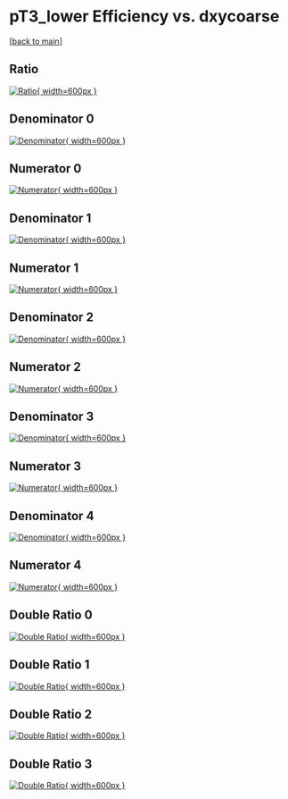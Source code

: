 # pT3_lower Efficiency vs. dxycoarse

[[back to main](./)]



## Ratio

[![Ratio](../mtv/var/pT3_lower_loweta_11_0_eff_dxycoarse.png){ width=600px }](../mtv/var/pT3_lower_loweta_11_0_eff_dxycoarse.pdf)

## Denominator 0

[![Denominator](../mtv/den/pT3_lower_loweta_11_0_eff_dxycoarse_den0.png){ width=600px }](../mtv/den/pT3_lower_loweta_11_0_eff_dxycoarse_den0.pdf)

## Numerator 0

[![Numerator](../mtv/num/pT3_lower_loweta_11_0_eff_dxycoarse_num0.png){ width=600px }](../mtv/num/pT3_lower_loweta_11_0_eff_dxycoarse_num0.pdf)

## Denominator 1

[![Denominator](../mtv/den/pT3_lower_loweta_11_0_eff_dxycoarse_den1.png){ width=600px }](../mtv/den/pT3_lower_loweta_11_0_eff_dxycoarse_den1.pdf)

## Numerator 1

[![Numerator](../mtv/num/pT3_lower_loweta_11_0_eff_dxycoarse_num1.png){ width=600px }](../mtv/num/pT3_lower_loweta_11_0_eff_dxycoarse_num1.pdf)

## Denominator 2

[![Denominator](../mtv/den/pT3_lower_loweta_11_0_eff_dxycoarse_den2.png){ width=600px }](../mtv/den/pT3_lower_loweta_11_0_eff_dxycoarse_den2.pdf)

## Numerator 2

[![Numerator](../mtv/num/pT3_lower_loweta_11_0_eff_dxycoarse_num2.png){ width=600px }](../mtv/num/pT3_lower_loweta_11_0_eff_dxycoarse_num2.pdf)

## Denominator 3

[![Denominator](../mtv/den/pT3_lower_loweta_11_0_eff_dxycoarse_den3.png){ width=600px }](../mtv/den/pT3_lower_loweta_11_0_eff_dxycoarse_den3.pdf)

## Numerator 3

[![Numerator](../mtv/num/pT3_lower_loweta_11_0_eff_dxycoarse_num3.png){ width=600px }](../mtv/num/pT3_lower_loweta_11_0_eff_dxycoarse_num3.pdf)

## Denominator 4

[![Denominator](../mtv/den/pT3_lower_loweta_11_0_eff_dxycoarse_den4.png){ width=600px }](../mtv/den/pT3_lower_loweta_11_0_eff_dxycoarse_den4.pdf)

## Numerator 4

[![Numerator](../mtv/num/pT3_lower_loweta_11_0_eff_dxycoarse_num4.png){ width=600px }](../mtv/num/pT3_lower_loweta_11_0_eff_dxycoarse_num4.pdf)

## Double Ratio 0

[![Double Ratio](../mtv/ratio/pT3_lower_loweta_11_0_eff_dxycoarse_ratio0.png){ width=600px }](../mtv/ratio/pT3_lower_loweta_11_0_eff_dxycoarse_ratio0.pdf)

## Double Ratio 1

[![Double Ratio](../mtv/ratio/pT3_lower_loweta_11_0_eff_dxycoarse_ratio1.png){ width=600px }](../mtv/ratio/pT3_lower_loweta_11_0_eff_dxycoarse_ratio1.pdf)

## Double Ratio 2

[![Double Ratio](../mtv/ratio/pT3_lower_loweta_11_0_eff_dxycoarse_ratio2.png){ width=600px }](../mtv/ratio/pT3_lower_loweta_11_0_eff_dxycoarse_ratio2.pdf)

## Double Ratio 3

[![Double Ratio](../mtv/ratio/pT3_lower_loweta_11_0_eff_dxycoarse_ratio3.png){ width=600px }](../mtv/ratio/pT3_lower_loweta_11_0_eff_dxycoarse_ratio3.pdf)

